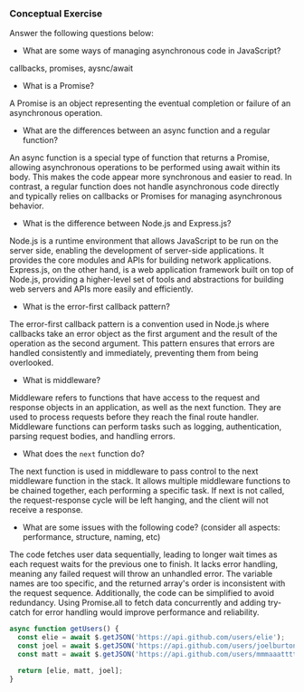### Conceptual Exercise

Answer the following questions below:

- What are some ways of managing asynchronous code in JavaScript?

callbacks, promises, aysnc/await

- What is a Promise?

A Promise is an object representing the eventual completion or failure of an asynchronous operation.

- What are the differences between an async function and a regular function?

An async function is a special type of function that returns a Promise, allowing asynchronous operations to be performed using await within its body. This makes the code appear more synchronous and easier to read. In contrast, a regular function does not handle asynchronous code directly and typically relies on callbacks or Promises for managing asynchronous behavior.

- What is the difference between Node.js and Express.js?

Node.js is a runtime environment that allows JavaScript to be run on the server side, enabling the development of server-side applications. It provides the core modules and APIs for building network applications. Express.js, on the other hand, is a web application framework built on top of Node.js, providing a higher-level set of tools and abstractions for building web servers and APIs more easily and efficiently.

- What is the error-first callback pattern?

The error-first callback pattern is a convention used in Node.js where callbacks take an error object as the first argument and the result of the operation as the second argument. This pattern ensures that errors are handled consistently and immediately, preventing them from being overlooked.

- What is middleware?

Middleware refers to functions that have access to the request and response objects in an application, as well as the next function. They are used to process requests before they reach the final route handler. Middleware functions can perform tasks such as logging, authentication, parsing request bodies, and handling errors.

- What does the `next` function do?

The next function is used in middleware to pass control to the next middleware function in the stack. It allows multiple middleware functions to be chained together, each performing a specific task. If next is not called, the request-response cycle will be left hanging, and the client will not receive a response.

- What are some issues with the following code? (consider all aspects: performance, structure, naming, etc)

The code fetches user data sequentially, leading to longer wait times as each request waits for the previous one to finish. It lacks error handling, meaning any failed request will throw an unhandled error. The variable names are too specific, and the returned array's order is inconsistent with the request sequence. Additionally, the code can be simplified to avoid redundancy. Using Promise.all to fetch data concurrently and adding try-catch for error handling would improve performance and reliability.

```js
async function getUsers() {
  const elie = await $.getJSON('https://api.github.com/users/elie');
  const joel = await $.getJSON('https://api.github.com/users/joelburton');
  const matt = await $.getJSON('https://api.github.com/users/mmmaaatttttt');

  return [elie, matt, joel];
}
```

